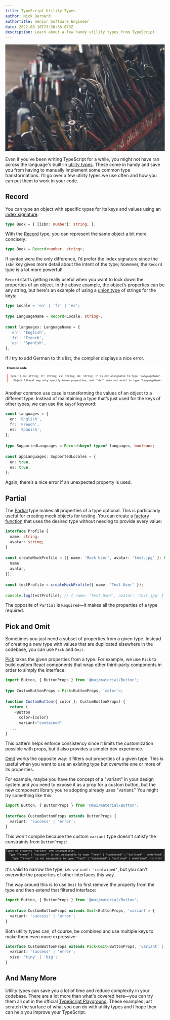 ```yaml
---
title: TypeScript Utility Types
author: Nick Bernard
authorTitle: Senior Software Engineer
date: 2022-08-16T23:38:36.073Z
description: Learn about a few handy utility types from TypeScript
---
```

![Tools on a workbench](tools.jpg "Tools on a workbench")

Even if you've been writing TypeScript for a while, you might not have ran across the language's built-in [utility types](https://www.typescriptlang.org/docs/handbook/utility-types.html). These come in handy and save you from having to manually implement some common type transformations. I'll go over a few utility types we use often and how you can put them to work in your code.

## Record

You can type an object with specific types for its keys and values using an [index signature](https://www.typescriptlang.org/docs/handbook/2/objects.html#index-signatures):

```typescript
type Book = { [isbn: number]: string; };
```

With the [Record](https://www.typescriptlang.org/docs/handbook/utility-types.html#recordkeys-type) type, you can represent the same object a bit more concisely:

```typescript
type Book = Record<number, string>;
```

If syntax were the only difference, I’d prefer the index signature since the `isbn` key gives more detail about the intent of the type; however, the `Record` type is a lot more powerful!

`Record` starts getting really useful when you want to lock down the properties of an object. In the above example, the object’s properties can be any string, but here's an example of using a [union type](https://www.typescriptlang.org/docs/handbook/typescript-in-5-minutes-func.html#unions) of strings for the keys:

```typescript
type Locale = 'en' | 'fr' | 'es';

type LanguageName = Record<Locale, string>;

const languages: LanguageName = {
  'en': 'English',
  'fr': 'French',
  'es': 'Spanish',
};
```

If I try to add German to this list, the compiler displays a nice error.

![TypeScript compilation error](screen-shot-2022-08-16-at-5.29.58-pm.png "TypeScript compilation error")

Another common use case is transforming the values of an object to a different type. Instead of maintaining a type that’s just used for the keys of other types, we can use the `keyof` keyword:

```typescript
const languages = {
  en: 'English',
  fr: 'French',
  es: 'Spanish',
};

type SupportedLanguages = Record<keyof typeof languages, boolean>;

const appLanguages: SupportedLocales = {
  en: true,
  es: true,
};
```

Again, there’s a nice error if an unexpected property is used.

## Partial

The [Partial](https://www.typescriptlang.org/docs/handbook/utility-types.html#partialtype) type makes all properties of a type optional. This is particularly useful for creating mock objects for testing. You can create a [factory function](https://medium.com/javascript-scene/javascript-factory-functions-with-es6-4d224591a8b1) that uses the desired type without needing to provide every value:

```typescript
interface Profile {
  name: string;
  avatar: string;
}

const createMockProfile = ({ name: 'Mock User', avatar: 'test.jpg' }: Partial<Profile>): Profile => ({
  name,
  avatar,
});

const testProfile = createMockProfile({ name: 'Test User' }); 

console.log(testProfile); // { name: 'Test User', avatar: 'test.jpg' }
```

The opposite of `Partial` is `Required`—it makes all the properties of a type required. 

## Pick and Omit

Sometimes you just need a subset of properties from a given type. Instead of creating a new type with values that are duplicated elsewhere in the codebase, you can use `Pick` and `Omit`.

[P﻿ick](https://www.typescriptlang.org/docs/handbook/utility-types.html#picktype-keys) takes the given properties from a type. For example, we use `Pick` to build custom React components that wrap other third-party components in order to simply the interface:

```typescript
import Button, { ButtonProps } from '@mui/material/Button';

type CustomButtonProps = Pick<ButtonProps, 'color'>;

function CustomButton({ color }: CustomButtonProps) {
  return (
    <Button
      color={color}
      variant="contained"
  ...
}
```

T﻿his pattern helps enforce consistency since it limits the customization possible with props, but it also provides a simpler dev experience.

[O﻿mit](https://www.typescriptlang.org/docs/handbook/utility-types.html#omittype-keys) works the opposite way: it filters out properties of a given type. This is useful when you want to use an existing type but overwrite one or more of its properties.

For example, maybe you have the concept of a "variant" in your design system and you need to expose it as a prop for a custom button, but the new component library you're adopting already uses "variant." You might try something like this:

```typescript
import Button, { ButtonProps } from '@mui/material/Button';

interface CustomButtonProps extends ButtonProps {
  variant: 'success' | 'error';
}
```

This won't compile because the custom `variant` type doesn't satisfy the constraints from `ButtonProps:`

![TypeScript compilation error](screen-shot-2022-09-26-at-12.12.20-pm.png "TypeScript compilation error")

It's valid to narrow the type, i.e. `variant: 'contained'`, but you can't overwrite the properties of other interfaces this way.

T﻿he way around this is to use `Omit` to first remove the property from the type and then extend that filtered interface:

```typescript
import Button, { ButtonProps } from '@mui/material/Button';

interface CustomButtonProps extends Omit<ButtonProps, 'variant'> {
  variant: 'success' | 'error';
}
```

B﻿oth utility types can, of course, be combined and use multiple keys to make them even more expressive:

```typescript
interface CustomButtonProps extends Pick<Omit<ButtonProps, 'variant' | 'size'>, 'color' | 'type'> {
  variant: 'success' | 'error';
  size: 'tiny' | 'big';
}
```

## A﻿nd Many More

Utility types can save you a lot of time and reduce complexity in your codebase. There are a lot more than what's covered here—you can try them all out in the official [TypeScript Playground](https://www.typescriptlang.org/play?&q=239). These examples just scratch the surface of what you can do with utility types and I hope they can help you improve your TypeScript.
